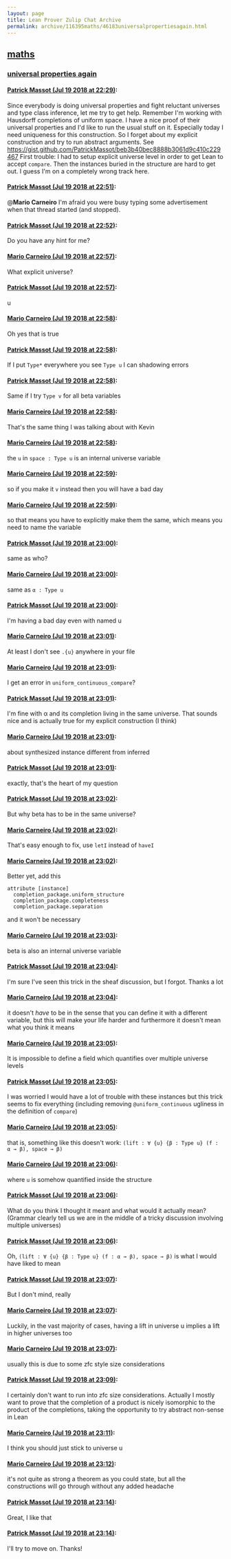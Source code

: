 ```yaml
---
layout: page
title: Lean Prover Zulip Chat Archive 
permalink: archive/116395maths/46183universalpropertiesagain.html
---
```


## [maths](index.html)
### [universal properties again](46183universalpropertiesagain.html)

#### [Patrick Massot (Jul 19 2018 at 22:29)](https://leanprover.zulipchat.com/#narrow/stream/116395-maths/topic/universal%20properties%20again/near/129954498):
Since everybody is doing universal properties and fight reluctant universes and type class inference, let me try to get help. Remember I'm working with Hausdorff completions of uniform space. I have a nice proof of their universal properties and I'd like to run the usual stuff on it. Especially today I need uniqueness for this construction. So I forget about my explicit construction and try to run abstract arguments. See https://gist.github.com/PatrickMassot/beb3b40bec8888b3061d9c410c229467 First trouble: I had to setup explicit universe level in order to get Lean to accept `compare`. Then the instances buried in the structure are hard to get out. I guess I'm on a completely wrong track here.

#### [Patrick Massot (Jul 19 2018 at 22:51)](https://leanprover.zulipchat.com/#narrow/stream/116395-maths/topic/universal%20properties%20again/near/129955775):
@**Mario Carneiro** I'm afraid you were busy typing some advertisement when that thread started (and stopped).

#### [Patrick Massot (Jul 19 2018 at 22:52)](https://leanprover.zulipchat.com/#narrow/stream/116395-maths/topic/universal%20properties%20again/near/129955820):
Do you have any hint for me?

#### [Mario Carneiro (Jul 19 2018 at 22:57)](https://leanprover.zulipchat.com/#narrow/stream/116395-maths/topic/universal%20properties%20again/near/129956129):
What explicit universe?

#### [Patrick Massot (Jul 19 2018 at 22:57)](https://leanprover.zulipchat.com/#narrow/stream/116395-maths/topic/universal%20properties%20again/near/129956140):
u

#### [Mario Carneiro (Jul 19 2018 at 22:58)](https://leanprover.zulipchat.com/#narrow/stream/116395-maths/topic/universal%20properties%20again/near/129956197):
Oh yes that is true

#### [Patrick Massot (Jul 19 2018 at 22:58)](https://leanprover.zulipchat.com/#narrow/stream/116395-maths/topic/universal%20properties%20again/near/129956205):
If I put `Type*` everywhere you see `Type u` I can shadowing errors

#### [Patrick Massot (Jul 19 2018 at 22:58)](https://leanprover.zulipchat.com/#narrow/stream/116395-maths/topic/universal%20properties%20again/near/129956216):
Same if I try `Type v` for all beta variables

#### [Mario Carneiro (Jul 19 2018 at 22:58)](https://leanprover.zulipchat.com/#narrow/stream/116395-maths/topic/universal%20properties%20again/near/129956224):
That's the same thing I was talking about with Kevin

#### [Mario Carneiro (Jul 19 2018 at 22:58)](https://leanprover.zulipchat.com/#narrow/stream/116395-maths/topic/universal%20properties%20again/near/129956242):
the `u` in `space : Type u` is an internal universe variable

#### [Mario Carneiro (Jul 19 2018 at 22:59)](https://leanprover.zulipchat.com/#narrow/stream/116395-maths/topic/universal%20properties%20again/near/129956258):
so if you make it `v` instead then you will have a bad day

#### [Mario Carneiro (Jul 19 2018 at 22:59)](https://leanprover.zulipchat.com/#narrow/stream/116395-maths/topic/universal%20properties%20again/near/129956295):
so that means you have to explicitly make them the same, which means you need to name the variable

#### [Patrick Massot (Jul 19 2018 at 23:00)](https://leanprover.zulipchat.com/#narrow/stream/116395-maths/topic/universal%20properties%20again/near/129956363):
same as who?

#### [Mario Carneiro (Jul 19 2018 at 23:00)](https://leanprover.zulipchat.com/#narrow/stream/116395-maths/topic/universal%20properties%20again/near/129956389):
same as `α : Type u`

#### [Patrick Massot (Jul 19 2018 at 23:00)](https://leanprover.zulipchat.com/#narrow/stream/116395-maths/topic/universal%20properties%20again/near/129956393):
I'm having a bad day even with named u

#### [Mario Carneiro (Jul 19 2018 at 23:01)](https://leanprover.zulipchat.com/#narrow/stream/116395-maths/topic/universal%20properties%20again/near/129956414):
At least I don't see `.{u}` anywhere in your file

#### [Mario Carneiro (Jul 19 2018 at 23:01)](https://leanprover.zulipchat.com/#narrow/stream/116395-maths/topic/universal%20properties%20again/near/129956427):
I get an error in `uniform_continuous_compare`?

#### [Patrick Massot (Jul 19 2018 at 23:01)](https://leanprover.zulipchat.com/#narrow/stream/116395-maths/topic/universal%20properties%20again/near/129956433):
I'm fine with α and its completion living in the same universe. That sounds nice and is actually true for my explicit construction (I think)

#### [Mario Carneiro (Jul 19 2018 at 23:01)](https://leanprover.zulipchat.com/#narrow/stream/116395-maths/topic/universal%20properties%20again/near/129956443):
about synthesized instance different from inferred

#### [Patrick Massot (Jul 19 2018 at 23:01)](https://leanprover.zulipchat.com/#narrow/stream/116395-maths/topic/universal%20properties%20again/near/129956453):
exactly, that's the heart of my question

#### [Patrick Massot (Jul 19 2018 at 23:02)](https://leanprover.zulipchat.com/#narrow/stream/116395-maths/topic/universal%20properties%20again/near/129956514):
But why beta has to be in the same universe?

#### [Mario Carneiro (Jul 19 2018 at 23:02)](https://leanprover.zulipchat.com/#narrow/stream/116395-maths/topic/universal%20properties%20again/near/129956515):
That's easy enough to fix, use `letI` instead of  `haveI`

#### [Mario Carneiro (Jul 19 2018 at 23:02)](https://leanprover.zulipchat.com/#narrow/stream/116395-maths/topic/universal%20properties%20again/near/129956544):
Better yet, add this
```lean
attribute [instance]
  completion_package.uniform_structure
  completion_package.completeness
  completion_package.separation
```
and it won't be necessary

#### [Mario Carneiro (Jul 19 2018 at 23:03)](https://leanprover.zulipchat.com/#narrow/stream/116395-maths/topic/universal%20properties%20again/near/129956587):
beta is also an internal universe variable

#### [Patrick Massot (Jul 19 2018 at 23:04)](https://leanprover.zulipchat.com/#narrow/stream/116395-maths/topic/universal%20properties%20again/near/129956661):
I'm sure I've seen this trick in the sheaf discussion, but I forgot. Thanks a lot

#### [Mario Carneiro (Jul 19 2018 at 23:04)](https://leanprover.zulipchat.com/#narrow/stream/116395-maths/topic/universal%20properties%20again/near/129956668):
it doesn't *have* to be in the sense that you can define it with a different variable, but this will make your life harder and furthermore it doesn't mean what you think it means

#### [Mario Carneiro (Jul 19 2018 at 23:05)](https://leanprover.zulipchat.com/#narrow/stream/116395-maths/topic/universal%20properties%20again/near/129956712):
It is impossible to define a field which quantifies over multiple universe levels

#### [Patrick Massot (Jul 19 2018 at 23:05)](https://leanprover.zulipchat.com/#narrow/stream/116395-maths/topic/universal%20properties%20again/near/129956728):
I was worried I would have a lot of trouble with these instances but this trick seems to fix everything (including removing `@uniform_continuous` ugliness in the definition of `compare`)

#### [Mario Carneiro (Jul 19 2018 at 23:05)](https://leanprover.zulipchat.com/#narrow/stream/116395-maths/topic/universal%20properties%20again/near/129956744):
that is, something like this doesn't work: `(lift : ∀ {u} {β : Type u} (f : α → β), space → β)`

#### [Mario Carneiro (Jul 19 2018 at 23:06)](https://leanprover.zulipchat.com/#narrow/stream/116395-maths/topic/universal%20properties%20again/near/129956756):
where `u` is somehow quantified inside the structure

#### [Patrick Massot (Jul 19 2018 at 23:06)](https://leanprover.zulipchat.com/#narrow/stream/116395-maths/topic/universal%20properties%20again/near/129956821):
What do you think I thought it meant and what would it actually mean? (Grammar clearly tell us we are in the middle of a tricky discussion involving multiple universes)

#### [Patrick Massot (Jul 19 2018 at 23:06)](https://leanprover.zulipchat.com/#narrow/stream/116395-maths/topic/universal%20properties%20again/near/129956836):
Oh, `(lift : ∀ {u} {β : Type u} (f : α → β), space → β)` is what I would have liked to mean

#### [Patrick Massot (Jul 19 2018 at 23:07)](https://leanprover.zulipchat.com/#narrow/stream/116395-maths/topic/universal%20properties%20again/near/129956846):
But I don't mind, really

#### [Mario Carneiro (Jul 19 2018 at 23:07)](https://leanprover.zulipchat.com/#narrow/stream/116395-maths/topic/universal%20properties%20again/near/129956877):
Luckily, in the vast majority of cases, having a lift in universe u implies a lift in higher universes too

#### [Mario Carneiro (Jul 19 2018 at 23:07)](https://leanprover.zulipchat.com/#narrow/stream/116395-maths/topic/universal%20properties%20again/near/129956890):
usually this is due to some zfc style size considerations

#### [Patrick Massot (Jul 19 2018 at 23:09)](https://leanprover.zulipchat.com/#narrow/stream/116395-maths/topic/universal%20properties%20again/near/129957005):
I certainly don't want to run into zfc size considerations. Actually I mostly want to prove that the completion of a product is nicely isomorphic to the product of the completions, taking the opportunity to try abstract non-sense in Lean

#### [Mario Carneiro (Jul 19 2018 at 23:11)](https://leanprover.zulipchat.com/#narrow/stream/116395-maths/topic/universal%20properties%20again/near/129957143):
I think you should just stick to universe u

#### [Mario Carneiro (Jul 19 2018 at 23:12)](https://leanprover.zulipchat.com/#narrow/stream/116395-maths/topic/universal%20properties%20again/near/129957223):
it's not quite as strong a theorem as you could state, but all the constructions will go through without any added headache

#### [Patrick Massot (Jul 19 2018 at 23:14)](https://leanprover.zulipchat.com/#narrow/stream/116395-maths/topic/universal%20properties%20again/near/129957318):
Great, I like that

#### [Patrick Massot (Jul 19 2018 at 23:14)](https://leanprover.zulipchat.com/#narrow/stream/116395-maths/topic/universal%20properties%20again/near/129957364):
I'll try to move on. Thanks!

